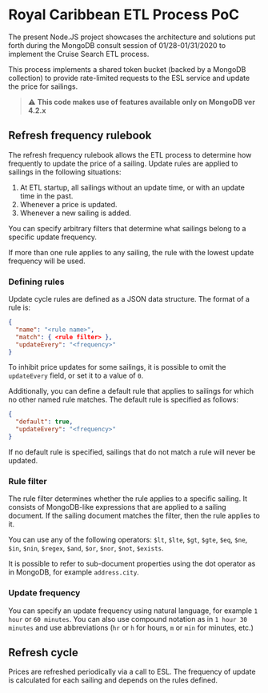 # Royal Caribbean ETL Process PoC

The present Node.JS project showcases the architecture and solutions put forth during the MongoDB consult session of 01/28-01/31/2020 to implement the Cruise Search ETL process.

This process implements a shared token bucket (backed by a MongoDB collection) to provide rate-limited requests to the ESL service and update the price for sailings.

> :warning: **This code makes use of features available only on MongoDB ver 4.2.x**

## Refresh frequency rulebook

The refresh frequency rulebook allows the ETL process to determine how frequently to update the price of a sailing. Update rules are applied to sailings in the following situations:

1. At ETL startup, all sailings without an update time, or with an update time in the past.
2. Whenever a price is updated.
3. Whenever a new sailing is added.

You can specify arbitrary filters that determine what sailings belong to a specific update frequency.

If more than one rule applies to any sailing, the rule with the lowest update frequency will be used.

### Defining rules

Update cycle rules are defined as a JSON data structure. The format of a rule is:

```json
{
  "name": "<rule name>",
  "match": { <rule filter> },
  "updateEvery": "<frequency>"
}
```

To inhibit price updates for some sailings, it is possible to omit the `updateEvery` field, or set it to a value of `0`.

Additionally, you can define a default rule that applies to sailings for which no other named rule matches. The default rule is specified as follows:

```json
{
  "default": true,
  "updateEvery": "<frequency>"
}
```

If no default rule is specified, sailings that do not match a rule will never be updated.

### Rule filter

The rule filter determines whether the rule applies to a specific sailing. It consists of MongoDB-like expressions that are applied to a sailing document. If the sailing document matches the filter, then the rule applies to it.

You can use any of the following operators: `$lt`, `$lte`, `$gt`, `$gte`, `$eq`, `$ne`, `$in`, `$nin`, `$regex`, `$and`, `$or`, `$nor`, `$not`, `$exists`.

It is possible to refer to sub-document properties using the dot operator as in MongoDB, for example `address.city`.

### Update frequency

You can specify an update frequency using natural language, for example `1 hour` or `60 minutes`. You can also use compound notation as in `1 hour 30 minutes` and use abbreviations (`hr` or `h` for hours, `m` or `min` for minutes, etc.)

## Refresh cycle

Prices are refreshed periodically via a call to ESL. The frequency of update is calculated for each sailing and depends on the rules defined.
